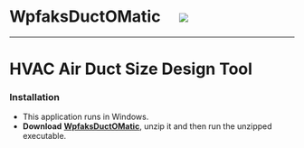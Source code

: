 # WpfaksDuctOMatic&nbsp;&nbsp;&nbsp;&nbsp;&nbsp;![](/WpfaksDuctOMatic/DuctoMaticIcon.ico)
-----
# HVAC Air Duct Size Design Tool
###  Installation
-  This application runs in Windows.
-  **Download** **[WpfaksDuctOMatic](WpfaksDuctOMatic.zip)**, unzip it and then run the unzipped executable.
